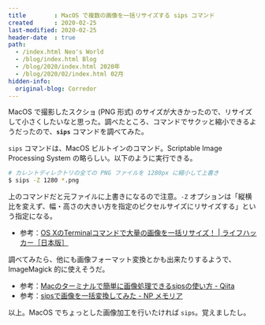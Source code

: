 ```yaml
---
title        : MacOS で複数の画像を一括リサイズする sips コマンド
created      : 2020-02-25
last-modified: 2020-02-25
header-date  : true
path:
  - /index.html Neo's World
  - /blog/index.html Blog
  - /blog/2020/index.html 2020年
  - /blog/2020/02/index.html 02月
hidden-info:
  original-blog: Corredor
---
```


MacOS で撮影したスクショ (PNG 形式) のサイズが大きかったので、リサイズして小さくしたいなと思った。調べたところ、コマンドでサクッと縮小できるようだったので、__`sips`__ コマンドを調べてみた。

`sips` コマンドは、MacOS ビルトインのコマンド。Scriptable Image Processing System の略らしい。以下のように実行できる。

```bash
# カレントディレクトリの全ての PNG ファイルを 1280px に縮小して上書き
$ sips -Z 1280 *.png
```

上のコマンドだと元ファイルに上書きになるので注意。`-Z` オプションは「縦横比を変えず、幅・高さの大きい方を指定のピクセルサイズにリサイズする」という指定になる。

- 参考：[OS XのTerminalコマンドで大量の画像を一括リサイズ！ | ライフハッカー［日本版］](https://www.lifehacker.jp/2012/11/121130terminal.html)

調べてみたら、他にも画像フォーマット変換とかも出来たりするようで、ImageMagick 的に使えそうだ。

- 参考：[Macのターミナルで簡単に画像処理できるsipsの使い方 - Qiita](https://qiita.com/livlea/items/53b755e5067d4ebc5b43)
- 参考：[sipsで画像を一括変換してみた - NP メモリア](https://nprog256.net/post/2019/06/convert-all-image-by-sips/)

以上。MacOS でちょっとした画像加工を行いたければ `sips`。覚えましたし。
